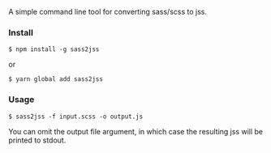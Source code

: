 A simple command line tool for converting sass/scss to jss.

### Install

```
$ npm install -g sass2jss
```

or

```
$ yarn global add sass2jss
```

### Usage

```
$ sass2jss -f input.scss -o output.js
```

You can omit the output file argument, in which case the resulting jss will be printed to stdout.